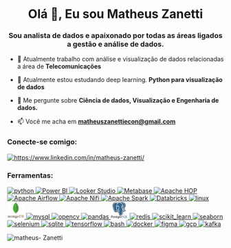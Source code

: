 <h1 align="center">Olá 👋, Eu sou Matheus Zanetti</h1>
<h3 align="center">Sou analista de dados e apaixonado por todas as áreas ligados a gestão e análise de dados.</h3>

- 🔭 Atualmente trabalho com análise e visualização de dados relacionadas a área de **Telecomunicações** 

- 🌱 Atualmente estou estudando deep learning. **Python para visualização de dados**

- 💬 Me pergunte sobre **Ciência de dados, Visualização e Engenharia de dados.**

- 📫 Você me acha em **matheuszanettiecon@gmail.com**

<h3 align= "left">Conecte-se comigo:</h3>
<p align="left">
<a href="https://linkedin.com/in/https://www.linkedin.com/in/matheus-zanetti /" target="blank"><img align="center" src="https://cdn.jsdelivr.net/gh/devicons/devicon/icons/linkedin/linkedin-original.svg" alt="https://www.linkedin.com/in/matheus-zanetti/" height="30" width="40" /></a> </p>


<h3 align= "esquerda">Ferramentas:</h3>
<p align="left"> </a> <a href="https://www.python.org" target="_blank" rel="noreferrer"> <img src="https://cdn.jsdelivr.net/gh/devicons/devicon/icons/python/python-original.svg" alt="python" largura ="40" height="40"/> </a>
<a href="https://powerbi.microsoft.com/pt-br/desktop/" target="_blank" rel="noreferrer"> <img src="https://upload.wikimedia.org/wikipedia/commons/c/cf/New_Power_BI_Logo.svg" alt="Power BI" width= "40" altura="40"/> </a>
<a href="https://lookerstudio.google.com/" target="_blank" rel="noreferrer"> <img src="https://www.svgrepo.com/show/354012/looker-icon.svg" alt="Looker Studio" width= "40" altura="40"/> </a>
<a href="https://www.metabase.com/" target="_blank" rel="noreferrer"> <img src="https://static-00.iconduck.com/assets.00/metabase-icon-404x512-ntw9ppv9.png" alt="Metabase" width= "40" altura="40"/> </a>
<a href="https://hop.apache.org/" target="_blank" rel="noreferrer"> <img src="https://hop.apache.org/img/hop-logo.svg" alt="Apache HOP" width= "40" altura="40"/> </a>
<a href="https://airflow.apache.org/" target="_blank" rel="noreferrer"> <img src="https://assets-global.website-files.com/6203daf47137054c031fa0e6/64c4e08a42e4ed51cf703654_airflow_transparent.png" alt="Apache Airflow" width= "40" altura="40"/> </a>
<a href="https://nifi.apache.org/" target="_blank" rel="noreferrer"> <img src="https://cdn.icon-icons.com/icons2/2699/PNG/512/apache_nifi_logo_icon_168614.png" alt="Apache Nifi" width= "40" altura="40"/> </a>
<a href="https://spark.apache.org/" target="_blank" rel="noreferrer"> <img src="https://cdn.icon-icons.com/icons2/2699/PNG/512/apache_spark_logo_icon_170560.png" alt="Apache Spark" width= "40" altura="40"/> </a>
<a href="https://www.databricks.com/br" target="_blank" rel="noreferrer"> <img src="https://cdn.icon-icons.com/icons2/2699/PNG/512/databricks_logo_icon_170295.png" alt="Databricks" width= "40" altura="40"/><a href="https://www.linux.org/" target="_blank" rel="noreferrer"> <img src="https://cdn.jsdelivr.net/gh/devicons/devicon/icons/linux/linux-original.svg" alt="linux" width="40" height="40"/> </a> <a href="https://www.mongodb .com/" target="_blank" rel="noreferrer"> <img src="https://raw.githubusercontent.com/devicons/devicon/master/icons/mongodb/mongodb-original-wordmark.svg" alt= "mongodb" width="40" height="40"/> </a>  <a href="https://www.mysql.com/" target="_blank" rel="noreferrer"> <img src="https://cdn.jsdelivr.net/gh/devicons/devicon/icons/mysql/mysql-original.svg" alt="mysql" width="40" height="40"/> </a> <a href="https://opencv.org/" target= "_blank" rel="noreferrer"> <img src="https://www.vectorlogo.zone/logos/opencv/opencv-icon.svg" alt="opencv" width="40" height="40"/ > </a> <a href="https://pandas.pydata.org/" target="_blank" rel="noreferrer"> <img src="https://raw.githubusercontent.com/devicons/devicon /2ae2a900d2f041da66e950e4d48052658d850630/icons/pandas/pandas-original.svg" alt="pandas" width="40" height="40"/> </a> <a href="https://www.postgresql.org" target ="_blank" rel="noreferrer"> <img src="https://raw.githubusercontent.com/devicons/devicon/master/icons/postgresql/postgresql-original-wordmark.svg" alt="postgresql" width= "40" height="40"/>  <a href="https://redis.io" target="_blank" rel="noreferrer"> <img src="https://cdn.jsdelivr.net/gh/devicons/devicon/icons/redis/redis-original.svg" alt="redis" width="40" height="40"/> </a> <a href="https: //scikit-learn.org/" target="_blank" rel="noreferrer"> <img src="https://upload.wikimedia.org/wikipedia/commons/0/05/Scikit_learn_logo_small.svg" alt=" scikit_learn" width="40" height="40"/> </a> <a href="https://seaborn.pydata.org/" target="_blank" rel="noreferrer"> <img src="https://seaborn.pydata.org/_images/logo-mark-lightbg.svg" alt="seaborn" width="40" height="40"/> </a> <a href="https:// www.selenium.dev" target="_blank" rel="noreferrer"> <img src="https://raw.githubusercontent.com/detain/svg-logos/780f25886640cef088af994181646db2f6b1a3f8/svg/selenium-logo.svg" alt= "selenium" width="40" height="40"/> </a> <a href="https://www.sqlite.org/" target="_blank" rel="noreferrer"> <img src= "https://www.vectorlogo.zone/logos/sqlite/sqlite-icon.svg" alt="sqlite" width="40" height="40"/> </a> <a href="https:/ /www.tensorflow.org" target="_blank" rel="noreferrer"> <img src="https://www.vectorlogo.zone/logos/tensorflow/tensorflow-icon.svg" alt="tensorflow" width= "40" altura="40"/> </a>  </a>
<a href="https://www.gnu.org/software/bash/" target="_blank" rel="noreferrer"> <img src="https://cdn.jsdelivr.net/gh/devicons/devicon/icons/bash/bash-original.svg" alt="bash" width="40" height="40"/> </a> <a href="https://www.docker.com/" target="_blank" rel="noreferrer"> <img src="https://cdn.jsdelivr.net/gh/devicons/devicon/icons/docker/docker-original.svg" alt="docker" width="40" height="40"/> </a>  <a href="https://www.figma.com/" target="_blank" rel="noreferrer"> <img src="https://cdn.jsdelivr.net/gh/devicons/devicon/icons/figma/figma-original.svg" alt="figma" width="40" height="40"/> </a> <a href="https://cloud.google.com" target="_blank" rel="noreferrer"> <img src="https://www.vectorlogo.zone/logos/google_cloud/google_cloud-icon.svg" alt="gcp" width="40" height="40"/> </ a>  <a href="https://kafka.apache.org/" target="_blank" rel="noreferrer"> <img src="https://www.vectorlogo.zone/logos/apache_kafka/apache_kafka-icon.svg" alt="kafka" width="40" height="40"/> </a> 
</p> 

<p><img align="center" src="https://github-readme-stats.vercel.app/api/top-langs?username=matheus-zanetti&show_icons=true&locale=en&layout=compact" alt="matheus- Zanetti" /></p>

